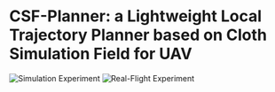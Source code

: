 # CSF-Planner: a Lightweight Local Trajectory Planner based on Cloth Simulation Field for UAV
![Simulation Experiment](./pic/real-exp.gif)
![Real-Flight Experiment](./pic/sim_com.gif)
